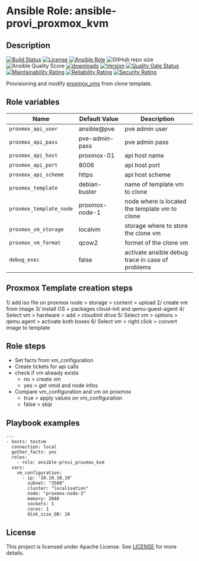 # Ansible Role: ansible-provi_proxmox_kvm

## Description

[![Build Status](https://travis-ci.com/lotusnoir/ansible-provi_proxmox_kvm.svg?branch=master?style=flat)](https://travis-ci.com/lotusnoir/ansible-provi_proxmox_kvm)
[![License](https://img.shields.io/badge/license-Apache--2.0-brightgreen?style=flat)](https://opensource.org/licenses/Apache-2.0)
[![Ansible Role](https://img.shields.io/badge/galaxy-provi_proxmox_kvm-purple?style=flat)](https://galaxy.ansible.com/lotusnoir/provi_proxmox_kvm)
![GitHub repo size](https://img.shields.io/github/repo-size/lotusnoir/ansible-provi_proxmox_kvm?color=orange&style=flat)
![Ansible Quality Score](https://img.shields.io/ansible/quality/52300)
[![downloads](https://img.shields.io/ansible/role/d/52300)](https://galaxy.ansible.com/lotusnoir/provi_proxmox_kvm)
[![Version](https://img.shields.io/github/release/lotusnoir/ansible-provi_proxmox_kvm.svg)](https://github.com/lotusnoir/ansible-provi_proxmox_kvm/releases/)
[![Quality Gate Status](https://sonarcloud.io/api/project_badges/measure?project=lotusnoir_ansible-provi_proxmox_kvm&metric=alert_status)](https://sonarcloud.io/dashboard?id=lotusnoir_ansible-provi_proxmox_kvm)
[![Maintainability Rating](https://sonarcloud.io/api/project_badges/measure?project=lotusnoir_ansible-provi_proxmox_kvm&metric=sqale_rating)](https://sonarcloud.io/dashboard?id=lotusnoir_ansible-provi_proxmox_kvm)
[![Reliability Rating](https://sonarcloud.io/api/project_badges/measure?project=lotusnoir_ansible-provi_proxmox_kvm&metric=reliability_rating)](https://sonarcloud.io/dashboard?id=lotusnoir_ansible-provi_proxmox_kvm)
[![Security Rating](https://sonarcloud.io/api/project_badges/measure?project=lotusnoir_ansible-provi_proxmox_kvm&metric=security_rating)](https://sonarcloud.io/dashboard?id=lotusnoir_ansible-provi_proxmox_kvm)

Provisioning and modify [proxmox_vms](https://www.proxmox.com/en/) from clone template.

## Role variables

| Name                    | Default Value  | Description                        |
| ----------------------- | -------------- | -----------------------------------|
| `proxmox_api_user`      | ansible@pve    | pve admin user |
| `proxmox_api_pass`      | pve-admin-pass | pve admin pass |
| `proxmox_api_host`      | proxmox-01     | api host name |
| `proxmox_api_port`      | 8006           | api host port |
| `proxmox_api_scheme`    | https          | api host scheme |
| `proxmox_template`      | debian-buster  | name of template vm to clone |
| `proxmox_template_node` | proxmox-node-1 | node where is located the template vm to clone|
| `proxmox_vm_storage`    | localvm        | storage where to store the clone vm |
| `proxmox_vm_format`     | qcow2          | formet of the clone vm |
| `debug_exec`            | false          | activate ansible debug trace in case of problems |


## Proxmox Template creation steps

1/ add iso file on proxmox
node > storage > content > upload
2/ create vm from image
3/ install OS + packages cloud-init and qemu-guest-agent
4/ Select vm > hardware > add > cloudinit drive
5/ Select vm > options > qemu agent > activate both boxes
6/ Select vm > right click > convert image to template

## Role steps

- Set facts from vm_configuration
- Create tickets for api calls
- check if vm already exists
  - no > create vm
  - yes > get vmid and node infos
- Compare vm_configuration and vm on proxmox
     - true > apply values on vm_configuration
     - false > skip


## Playbook examples

	---
	- hosts: testvm
      connection: local
	  gather_facts: yes
	  roles:
	    - role: ansible-provi_proxmox_kvm
      vars:
        vm_configuration:
          - ip: '10.10.10.10'
            subnet: "3508"
            cluster: "localisation"
            node: "proxmox-node-3"
            memory: 2048
            sockets: 1
            cores: 1
            disk_size_GB: 10

## License

This project is licensed under Apache License. See [LICENSE](/LICENSE) for more details.

